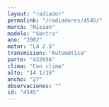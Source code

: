```yaml
---
layout: "radiador"
permalink: "/radiadores/4545/"
marca: "Nissan"
modelo: "Sentra"
ano: "2002"
motor: "L4 2.5"
transmision: "Automática"
parte: "432656"
clima: "Con clima"
alto: "14 1/16"
ancho: "27"
observaciones: ""
id: "4545"
---
```


